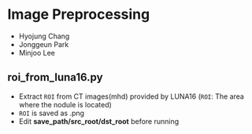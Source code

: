# Image Preprocessing
- Hyojung Chang
- Jonggeun Park
- Minjoo Lee

## roi_from_luna16.py
- Extract ```ROI``` from CT images(mhd) provided by LUNA16 
(```ROI```: The area where the nodule is located)
- ```ROI``` is saved as .png
- Edit **save_path/src_root/dst_root** before running

 
